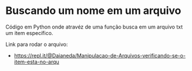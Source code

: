 # Buscando um nome em um arquivo

Código em Python onde atravéz de uma função busca em um arquivo txt um item específico.

Link para rodar o arquivo:
* https://repl.it/@Daianeda/Manipulacao-de-Arquivos-verificando-se-o-item-esta-no-arqu

